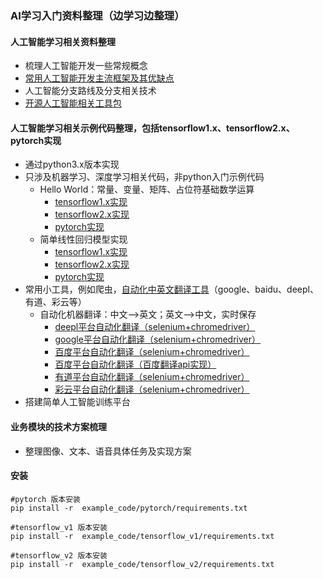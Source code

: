 ### AI学习入门资料整理（边学习边整理）
#### 人工智能学习相关资料整理 
- 梳理人工智能开发一些常规概念
- [常用人工智能开发主流框架及其优缺点](articles/code_relation/1_ai_framework.md)
- 人工智能分支路线及分支相关技术
- [开源人工智能相关工具包](articles/code_relation/3_third_collection.md)
#### 人工智能学习相关示例代码整理，包括tensorflow1.x、tensorflow2.x、pytorch实现
- 通过python3.x版本实现
- 只涉及机器学习、深度学习相关代码，非python入门示例代码
   - Hello World：常量、变量、矩阵、占位符基础数学运算
     - [tensorflow1.x实现](example_code/tensorflow_v1/1_base/1_hello_world.py)
     - [tensorflow2.x实现](example_code/tensorflow_v2/1_base/1_hello_world.py)
     - [pytorch实现](example_code/tensorflow_v2/1_base/1_hello_world.py)
   - 简单线性回归模型实现
     - [tensorflow1.x实现](example_code/tensorflow_v1/2_base_models/1_simple_linear_regression.py)
     - [tensorflow2.x实现](example_code/tensorflow_v2/2_base_models/1_simple_linear_regression.py)
     - [pytorch实现](example_code/tensorflow_v2/2_base_models/1_simple_linear_regression.py)
- 常用小工具，例如爬虫，[自动化中英文翻译工具](example_code/tools/nlp_translation/README.md)（google、baidu、deepl、有道、彩云等）
  - 自动化机器翻译：中文——>英文；英文——>中文，实时保存 
     - [deepl平台自动化翻译（selenium+chromedriver）](example_code/tools/nlp_translation/deepl_translation.py)
     - [google平台自动化翻译（selenium+chromedriver）](example_code/tools/nlp_translation/google_translation.py)
     - [百度平台自动化翻译（selenium+chromedriver）](example_code/tools/nlp_translation/baidu_translation.py)
     - [百度平台自动化翻译（百度翻译api实现）](example_code/tools/nlp_translation/baidu_translation_by_api.py)
     - [有道平台自动化翻译（selenium+chromedriver）](example_code/tools/nlp_translation/youdao_translation.py)
     - [彩云平台自动化翻译（selenium+chromedriver）](example_code/tools/nlp_translation/caiyun_translation.py)
- 搭建简单人工智能训练平台
#### 业务模块的技术方案梳理
- 整理图像、文本、语音具体任务及实现方案

#### 安装
```
#pytorch 版本安装
pip install -r  example_code/pytorch/requirements.txt

#tensorflow_v1 版本安装
pip install -r  example_code/tensorflow_v1/requirements.txt

#tensorflow_v2 版本安装
pip install -r  example_code/tensorflow_v2/requirements.txt

```
